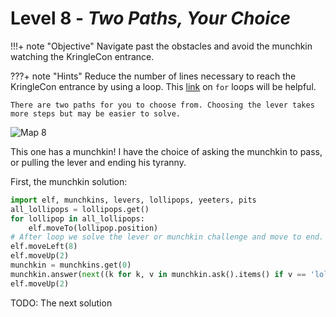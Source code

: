 # Level 8 - *Two Paths, Your Choice*

!!!+ note "Objective"
    Navigate past the obstacles and avoid the munchkin watching the KringleCon entrance.

???+ note "Hints"
    Reduce the number of lines necessary to reach the KringleCon entrance by using a loop. This [link](https://www.freecodecamp.org/news/the-python-guide-for-beginners/#forloops) on `for` loops will be helpful.

    There are two paths for you to choose from. Choosing the lever takes more steps but may be easier to solve.

![Map 8](/img/term_tec/img10.png)

This one has a munchkin! I have the choice of asking the munchkin to pass, or pulling the lever and ending his tyranny.

First, the munchkin solution:

```python
import elf, munchkins, levers, lollipops, yeeters, pits
all_lollipops = lollipops.get()
for lollipop in all_lollipops:
    elf.moveTo(lollipop.position)
# After loop we solve the lever or munchkin challenge and move to end.
elf.moveLeft(8)
elf.moveUp(2)
munchkin = munchkins.get(0)
munchkin.answer(next((k for k, v in munchkin.ask().items() if v == 'lollipop')))
elf.moveUp(2)
```

TODO: The next solution